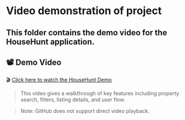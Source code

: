 # Video demonstration of project
## This folder contains the demo video for the HouseHunt application.
## 📽️ Demo Video

🎬 [Click here to watch the HouseHunt Demo](https://www.youtube.com/watch?v=your_video_id)

> This video gives a walkthrough of key features including property search, filters, listing details, and user flow.

> Note: GitHub does not support direct video playback.
